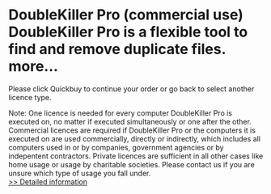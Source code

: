 # DoubleKiller Pro (commercial use)<br />DoubleKiller Pro is a flexible tool to find and remove duplicate files. more...

Please click Quickbuy to continue your order or go back to select another licence type.

Note: One licence is needed for every computer DoubleKiller Pro is executed on, no matter if executed simultaneously or one after the other. Commercial licences are required if DoubleKiller Pro or the computers it is executed on are used commercially, directly or indirectly, which includes all computers used in or by companies, government agencies or by indepentent contractors. Private licences are sufficient in all other cases like home usage or usage by charitable societies.
Please contact us if you are unsure which type of usage you fall under.<br />[>> Detailed information](https://secure.shareit.com/shareit/product.html?productid=300024770&affiliateid=200057808)
